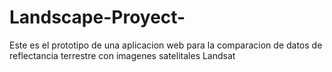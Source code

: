 # Landscape-Proyect-
Este es el prototipo de una aplicacion web para la comparacion de datos de reflectancia terrestre con imagenes satelitales Landsat
